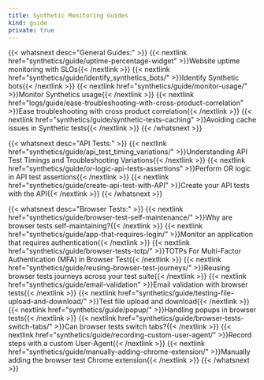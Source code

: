 ```yaml
---
title: Synthetic Monitoring Guides
kind: guide
private: true
---
```


{{< whatsnext desc="General Guides:" >}}
    {{< nextlink href="synthetics/guide/uptime-percentage-widget" >}}Website uptime monitoring with SLOs{{< /nextlink >}}
    {{< nextlink href="synthetics/guide/identify_synthetics_bots/" >}}Identify Synthetic bots{{< /nextlink >}}
    {{< nextlink href="synthetics/guide/monitor-usage/" >}}Monitor Synthetics usage{{< /nextlink >}}
    {{< nextlink href="logs/guide/ease-troubleshooting-with-cross-product-correlation" >}}Ease troubleshooting with cross product correlation{{< /nextlink >}}
    {{< nextlink href="synthetics/guide/synthetic-tests-caching" >}}Avoiding cache issues in Synthetic tests{{< /nextlink >}}
{{< /whatsnext >}}

{{< whatsnext desc="API Tests:" >}}
    {{< nextlink href="synthetics/guide/api_test_timing_variations/" >}}Understanding API Test Timings and Troubleshooting Variations{{< /nextlink >}}
    {{< nextlink href="synthetics/guide/or-logic-api-tests-assertions" >}}Perform OR logic in API test assertions{{< /nextlink >}}
    {{< nextlink href="synthetics/guide/create-api-test-with-API" >}}Create your API tests with the API{{< /nextlink >}}
{{< /whatsnext >}}

{{< whatsnext desc="Browser Tests:" >}}
    {{< nextlink href="synthetics/guide/browser-test-self-maintenance/" >}}Why are browser tests self-maintaining?{{< /nextlink >}}
    {{< nextlink href="synthetics/guide/app-that-requires-login/" >}}Monitor an application that requires authentication{{< /nextlink >}}
    {{< nextlink href="synthetics/guide/browser-tests-totp/" >}}TOTPs For Multi-Factor Authentication (MFA) in Browser Test{{< /nextlink >}}
    {{< nextlink href="synthetics/guide/reusing-browser-test-journeys/" >}}Reusing browser tests journeys across your test suite{{< /nextlink >}}
    {{< nextlink href="synthetics/guide/email-validation" >}}Email validation with browser tests{{< /nextlink >}}
    {{< nextlink href="synthetics/guide/testing-file-upload-and-download/" >}}Test file upload and download{{< /nextlink >}}
    {{< nextlink href="synthetics/guide/popup/" >}}Handling popups in browser tests{{< /nextlink >}}
    {{< nextlink href="synthetics/guide/browser-tests-switch-tabs/" >}}Can browser tests switch tabs?{{< /nextlink >}}
    {{< nextlink href="synthetics/guide/recording-custom-user-agent/" >}}Record steps with a custom User-Agent{{< /nextlink >}}
    {{< nextlink href="synthetics/guide/manually-adding-chrome-extension/" >}}Manually adding the browser test Chrome extension{{< /nextlink >}}
{{< /whatsnext >}}
